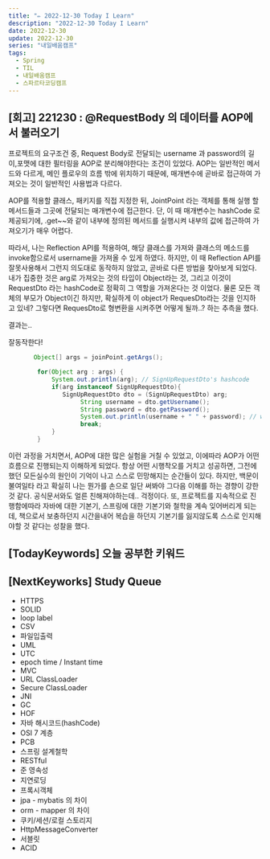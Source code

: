 ```yaml
---
title: "✏️ 2022-12-30 Today I Learn"
description: "2022-12-30 Today I Learn"
date: 2022-12-30
update: 2022-12-30
series: "내일배움캠프"
tags:
  - Spring
  - TIL
  - 내일배움캠프
  - 스파르타코딩캠프
---
```


## [회고] 221230 : @RequestBody 의 데이터를 AOP에서 불러오기

프로젝트의 요구조건 중, Request Body로 전달되는 username 과 password의 길이,포맷에 대한 필터링을 AOP로 분리해야한다는 조건이 있었다.
AOP는 일반적인 메서드와 다르게, 메인 플로우의 흐름 밖에 위치하기 때문에, 매개변수에 곧바로 접근하여 가져오는 것이 일반적인 사용법과 다르다.

AOP를 적용할 클래스, 패키지를 직접 지정한 뒤, JointPoint 라는 객체를 통해 실행 할 메서드들과 그곳에 전달되는 매개변수에 접근한다.
단, 이 때 매개변수는 hashCode 로 제공되기에, .get~~와 같이 내부에 정의된 메서드를 실행시켜 내부의 값에 접근하여 가져오기가 매우 어렵다.

따라서, 나는 Reflection API를 적용하여, 해당 클래스를 가져와 클래스의 메소드를 invoke함으로서 username을 가져올 수 있게 하였다. 하지만, 이 때 Reflection API를 잘못사용해서 그런지 의도대로 동작하지 않았고, 곧바로 다른 방법을 찾아보게 되었다.
내가 집중한 것은 arg로 가져오는 것의 타입이 Object라는 것, 그리고 이것이 RequestDto 라는 hashCode로 정확히 그 역할을 가져온다는 것 이었다.
물론 모든 객체의 부모가 Object이긴 하지만, 확실하게 이 object가 RequesDto라는 것을 인지하고 있네? 그렇다면 RequesDto로 형변환을 시켜주면 어떻게 될까..? 하는 추측을 했다.

결과는..

잘동작한다!

```java
       Object[] args = joinPoint.getArgs();

        for(Object arg : args) {
            System.out.println(arg); // SignUpRequestDto's hashcode
            if(arg instanceof SignUpRequestDto){
               SignUpRequestDto dto = (SignUpRequestDto) arg;
                    String username = dto.getUsername();
                    String password = dto.getPassword();
                    System.out.println(username + " " + password); // work!
                    break;
            }
        }
```

이런 과정을 거치면서, AOP에 대한 많은 실험을 거칠 수 있었고, 이에따라 AOP가 어떤 흐름으로 진행되는지 이해하게 되었다.
항상 어떤 시행착오를 거치고 성공하면, 그전에 했던 모든실수의 원인이 기억이 나고 스스로 민망해지는 순간들이 있다.
하지만, 백문이불여일타 라고 확실히 나는 뭔가를 손으로 일단 써봐야 그다음 이해를 하는 경향이 강한 것 같다. 공식문서와도 얼른 친해져야하는데.. 걱정이다.
또, 프로젝트를 지속적으로 진행함에따라 자바에 대한 기본기, 스프링에 대한 기본기와 철학을 계속 잊어버리게 되는데, 책으로서 보충하던지 시간을내어 복습을 하던지 기본기를 잃지않도록 스스로 인지해야할 것 같다는 성찰을 했다.

## [TodayKeywords] 오늘 공부한 키워드

## [NextKeyworks] Study Queue

- HTTPS
- SOLID
- loop label
- CSV
- 파일입출력
- UML
- UTC
- epoch time / Instant time
- MVC
- URL ClassLoader
- Secure ClassLoader
- JNI
- GC
- HOF
- 자바 해시코드(hashCode)
- OSI 7 계층
- PCB
- 스프링 설계철학
- RESTful
- 준 영속성
- 지연로딩
- 프록시객체
- jpa - mybatis 의 차이
- orm - mapper 의 차이
- 쿠키/세션/로컬 스토리지
- HttpMessageConverter
- 서블릿
- ACID
